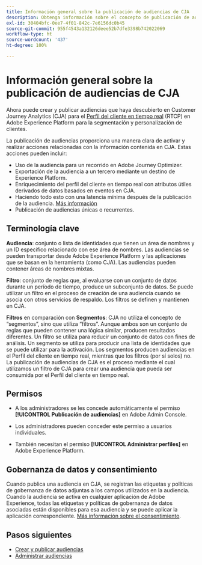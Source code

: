 ```yaml
---
title: Información general sobre la publicación de audiencias de CJA
description: Obtenga información sobre el concepto de publicación de audiencias en Customer Journey Analytics
exl-id: 30404bfc-0ee7-4f01-842c-7e6156dc0b45
source-git-commit: 955f4543a132126deee52b7dfe3398b742022069
workflow-type: ht
source-wordcount: '437'
ht-degree: 100%

---
```


# Información general sobre la publicación de audiencias de CJA

Ahora puede crear y publicar audiencias que haya descubierto en Customer Journey Analytics (CJA) para el [Perfil del cliente en tiempo real](https://experienceleague.adobe.com/docs/experience-platform/profile/home.html?lang=es) (RTCP) en Adobe Experience Platform para la segmentación y personalización de clientes.

La publicación de audiencias proporciona una manera clara de activar y realizar acciones relacionadas con la información contenida en CJA. Estas acciones pueden incluir:

* Uso de la audiencia para un recorrido en Adobe Journey Optimizer.
* Exportación de la audiencia a un tercero mediante un destino de Experience Platform.
* Enriquecimiento del perfil del cliente en tiempo real con atributos útiles derivados de datos basados en eventos en CJA.
* Haciendo todo esto con una latencia mínima después de la publicación de la audiencia. [Más información](https://experienceleague.adobe.com/docs/analytics-platform/using/cja-components/audiences/publish.html?lang=es#latency)
* Publicación de audiencias únicas o recurrentes.

## Terminología clave

**Audiencia**: conjunto o lista de identidades que tienen un área de nombres y un ID específico relacionado con ese área de nombres. Las audiencias se pueden transportar desde Adobe Experience Platform y las aplicaciones que se basan en la herramienta (como CJA). Las audiencias pueden contener áreas de nombres mixtas.

**Filtro**: conjunto de reglas que, al evaluarse con un conjunto de datos durante un período de tiempo, produce un subconjunto de datos. Se puede utilizar un filtro en el proceso de creación de una audiencia cuando se asocia con otros servicios de respaldo. Los filtros se definen y mantienen en CJA.

**Filtros** en comparación con **Segmentos**: CJA no utiliza el concepto de “segmentos”, sino que utiliza “filtros”. Aunque ambos son un conjunto de reglas que pueden contener una lógica similar, producen resultados diferentes. Un filtro se utiliza para reducir un conjunto de datos con fines de análisis. Un segmento se utiliza para producir una lista de identidades que se puede utilizar para la activación. Los segmentos producen audiencias en el Perfil del cliente en tiempo real, mientras que los filtros (por sí solos) no. La publicación de audiencias de CJA es el proceso mediante el cual utilizamos un filtro de CJA para crear una audiencia que pueda ser consumida por el Perfil del cliente en tiempo real.

## Permisos

* A los administradores se les concede automáticamente el permiso **[!UICONTROL Publicación de audiencias]** en Adobe Admin Console.

* Los administradores pueden conceder este permiso a usuarios individuales.

* También necesitan el permiso **[!UICONTROL Administrar perfiles]** en Adobe Experience Platform.

## Gobernanza de datos y consentimiento

Cuando publica una audiencia en CJA, se registran las etiquetas y políticas de gobernanza de datos adjuntas a los campos utilizados en la audiencia.  Cuando la audiencia se activa en cualquier aplicación de Adobe Experience, todas las etiquetas y políticas de gobernanza de datos asociadas están disponibles para esa audiencia y se puede aplicar la aplicación correspondiente. [Más información sobre el consentimiento](https://experienceleague.adobe.com/docs/experience-platform/data-governance/policies/user-guide.html?lang=es#consent-policy).

## Pasos siguientes

* [Crear y publicar audiencias](/help/components/audiences/publish.md)
* [Administrar audiencias](/help/components/audiences/manage.md)
